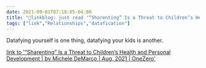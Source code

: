 ```yaml
---
date: 2021-09-01T07:18:05-04:00
title: "🔗linkblog: just read '“Sharenting” Is a Threat to Children’s Health and Personal Development | by Michele DeMarco | Aug, 2021 | OneZero'"
tags: ["link","Relationships","datafication"]
---
```

Datafying yourself is one thing, datafying your kids is another.
 
[link to '“Sharenting” Is a Threat to Children’s Health and Personal Development | by Michele DeMarco | Aug, 2021 | OneZero'](https://onezero.medium.com/sharenting-is-a-threat-to-childrens-health-and-personal-development-bdf2549ec6f)
